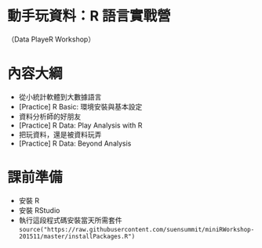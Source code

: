 # 動手玩資料：R 語言實戰營
（Data PlayeR Workshop）

# 內容大綱
- 從小統計軟體到大數據語言
- [Practice] R Basic: 環境安裝與基本設定
- 資料分析師的好朋友
- [Practice] R Data: Play Analysis with R
- 把玩資料，還是被資料玩弄
- [Practice] R Data: Beyond Analysis

# 課前準備
- 安裝 R
- 安裝 RStudio
- 執行這段程式碼安裝當天所需套件
`source("https://raw.githubusercontent.com/suensummit/miniRWorkshop-201511/master/installPackages.R")`
